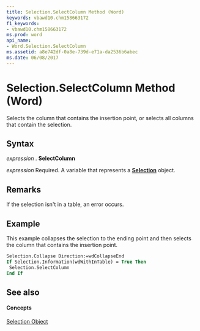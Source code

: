 ```yaml
---
title: Selection.SelectColumn Method (Word)
keywords: vbawd10.chm158663172
f1_keywords:
- vbawd10.chm158663172
ms.prod: word
api_name:
- Word.Selection.SelectColumn
ms.assetid: a8e742df-0a8e-739d-e71a-da2536b6abec
ms.date: 06/08/2017
---
```



# Selection.SelectColumn Method (Word)

Selects the column that contains the insertion point, or selects all columns that contain the selection.


## Syntax

 _expression_ . **SelectColumn**

 _expression_ Required. A variable that represents a **[Selection](Word.Selection.md)** object.


## Remarks

If the selection isn't in a table, an error occurs.


## Example

This example collapses the selection to the ending point and then selects the column that contains the insertion point.


```vb
Selection.Collapse Direction:=wdCollapseEnd 
If Selection.Information(wdWithInTable) = True Then 
 Selection.SelectColumn 
End If
```


## See also


#### Concepts


[Selection Object](Word.Selection.md)

